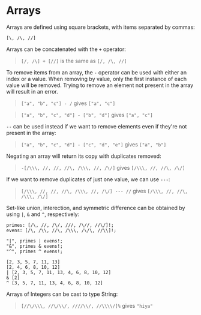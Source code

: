 # Arrays

Arrays are defined using square brackets, with items separated by commas:

```sm
[\, /\, //]
```

Arrays can be concatenated with the `+` operator:

> `[/, /\] + [//]` is the same as `[/, /\, //]`

To remove items from an array, the `-` operator can be used with either an index
or a value. When removing by value, only the first instance of each value will
be removed. Trying to remove an element not present in the array will result in
an error.

> `["a", "b", "c"] - /` gives `["a", "c"]`

> `["a", "b", "c", "d"] - ["b", "d"]` gives `["a", "c"]`

`--` can be used instead if we want to remove elements even if they're not
present in the array:

> `["a", "b", "c", "d"] - ["c", "d", "e"]` gives `["a", "b"]`

Negating an array will return its copy with duplicates removed:

> `-[/\\\, //, //, //\, /\\\, //, /\/]` gives `[/\\\, //, //\, /\/]`

If we want to remove duplicates of just one value, we can use `---`:

> `[/\\\, //, //, //\, /\\\, //, /\/] --- //` gives `[/\\\, //, //\, /\\\, /\/]`

Set-like union, interection, and symmetric difference can be obtained by using `|`, `&` and `^`, respectively:

```sm
primes: [/\, //, /\/, ///, /\//, //\/]!;
evens: [/\, /\\, //\, /\\\, /\/\, //\\]!;

"|", primes | evens!;
"&", primes & evens!;
"^", primes ^ evens!;
```
```
[2, 3, 5, 7, 11, 13]
[2, 4, 6, 8, 10, 12]
| [2, 3, 5, 7, 11, 13, 4, 6, 8, 10, 12]
& [2]
^ [3, 5, 7, 11, 13, 4, 6, 8, 10, 12]
```

Arrays of Integers can be cast to type String:

> `[//\/\\\, //\/\\/, ////\\/, //\\\\/]%` gives `"hiya"`